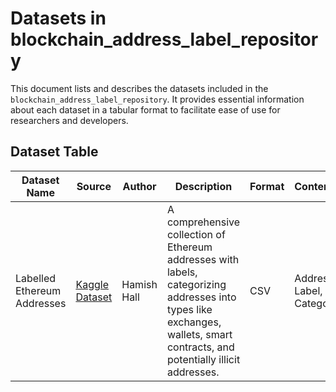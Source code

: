 # Datasets in blockchain_address_label_repository

This document lists and describes the datasets included in the `blockchain_address_label_repository`. It provides essential information about each dataset in a tabular format to facilitate ease of use for researchers and developers.

## Dataset Table

| Dataset Name                | Source | Author     | Description | Format | Contents | Size | Usage |
|-----------------------------|--------|------------|-------------|--------|----------|------|-------|
| Labelled Ethereum Addresses | [Kaggle Dataset](https://www.kaggle.com/datasets/hamishhall/labelled-ethereum-addresses) | Hamish Hall | A comprehensive collection of Ethereum addresses with labels, categorizing addresses into types like exchanges, wallets, smart contracts, and potentially illicit addresses. | CSV | Address, Label, Category | Information about the number of records and data size. | Ideal for blockchain analytics, address classification, and pattern recognition in Ethereum transactions. |

